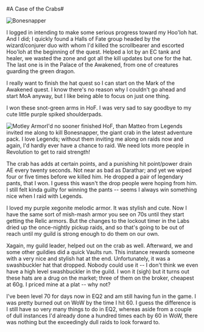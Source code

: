 #A Case of the Crabs#

![Bonesnapper](http://westkarana.com/wp-content/uploads/2006/08/crab.jpg)

I logged in intending to make some serious progress toward my Hoo'loh hat. And I did; I quickly found a Halls of Fate group headed by the wizard/conjurer duo with whom I'd killed the scrollbearer and escorted Hoo'loh at the beginning of the quest. Helped a lot by an EC tank and healer, we wasted the zone and got all the kill updates but one for the hat. The last one is in the Palace of the Awakened, from one of creatures guarding the green dragon.

I really want to finish the hat quest so I can start on the Mark of the Awakened quest. I know there's no reason why I couldn't go ahead and start MoA anyway, but I like being able to focus on just one thing.

I won these snot-green arms in HoF. I was very sad to say goodbye to my cute little purple spiked shoulderpads.

![Motley Armor](http://westkarana.com/wp-content/uploads/2006/08/tailor.jpg)I'd no sooner finished HoF, than Matteo from Legends invited me along to kill Bonesnapper, the giant crab in the latest adventure pack. I love Legends; without them inviting me along on raids now and again, I'd hardly ever have a chance to raid. We need lots more people in Revolution to get to raid strength!

The crab has adds at certain points, and a punishing hit point/power drain AE every twenty seconds. Not near as bad as Darathar; and yet we wiped four or five times before we killed him. He dropped a pair of legendary pants, that I won. I guess this wasn't the drop people were hoping from him. I still felt kinda guilty for winning the pants -- seems I always win something nice when I raid with Legends.

I loved my purple xegonite melodic armor. It was stylish and cute. Now I have the same sort of mish-mash armor you see on 70s until they start getting the Relic armors. But the changes to the lockout timer in the Labs dried up the once-nightly pickup raids, and so that's going to be out of reach until my guild is strong enough to do them on our own.

Xagain, my guild leader, helped out on the crab as well. Afterward, we and some other guildies did a quick Vaults run. This instance rewards someone with a very nice and stylish hat at the end. Unfortunately, it was a swashbuckler hat that dropped. Nobody could use it -- I don't think we even have a high level swashbuckler in the guild. I won it (sigh) but it turns out these hats are a drug on the market; three of them on the broker, cheapest at 60g. I priced mine at a plat -- why not?

I've been level 70 for days now in EQ2 and am still having fun in the game. I was pretty burned out on WoW by the time I hit 60. I guess the difference is I still have so very many things to do in EQ2, whereas aside from a couple of dull instances I'd already done a hundred times each by 60 in WoW, there was nothing but the exceedingly dull raids to look forward to.
